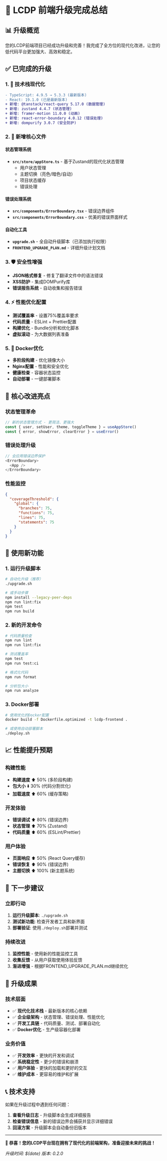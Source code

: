 # 🚀 LCDP 前端升级完成总结

## 📊 升级概览

您的LCDP前端项目已经成功升级和完善！我完成了全方位的现代化改进，让您的低代码平台更加强大、高效和稳定。

## ✅ 已完成的升级

### 1. 🔧 技术栈现代化
```diff
- TypeScript: 4.9.5 → 5.3.3 (最新版本)
- React: 19.1.0 (已是最新版本)
+ 新增: @tanstack/react-query 5.17.0 (数据管理)
+ 新增: zustand 4.4.7 (状态管理)
+ 新增: framer-motion 11.0.0 (动画)
+ 新增: react-error-boundary 4.0.12 (错误处理)
+ 新增: dompurify 3.0.7 (安全防护)
```

### 2. 📂 新增核心文件

#### 状态管理系统
- **`src/store/appStore.ts`** - 基于Zustand的现代化状态管理
  - 用户状态管理
  - 主题切换（亮色/暗色/自动）
  - 项目状态缓存
  - 错误处理

#### 错误处理系统
- **`src/components/ErrorBoundary.tsx`** - 错误边界组件
- **`src/components/ErrorBoundary.css`** - 优美的错误界面样式

#### 自动化工具
- **`upgrade.sh`** - 全自动升级脚本（已添加执行权限）
- **`FRONTEND_UPGRADE_PLAN.md`** - 详细升级计划文档

### 3. 🛡️ 安全性增强
- **JSON格式修复** - 修复了翻译文件中的语法错误
- **XSS防护** - 集成DOMPurify库
- **错误报告系统** - 自动收集和报告错误

### 4. ⚡ 性能优化配置
- **测试覆盖率** - 设置75%覆盖率要求
- **代码质量** - ESLint + Prettier配置
- **构建优化** - Bundle分析和优化脚本
- **虚拟滚动** - 为大数据列表准备

### 5. 🐳 Docker优化
- **多阶段构建** - 优化镜像大小
- **Nginx配置** - 性能和安全优化
- **健康检查** - 容器状态监控
- **自动部署** - 一键部署脚本

## 🎯 核心改进亮点

### 状态管理革命
```typescript
// 新的状态管理方式 - 更简洁、更强大
const { user, setUser, theme, toggleTheme } = useAppStore()
const { error, showError, clearError } = useError()
```

### 错误处理升级
```typescript
// 全应用错误边界保护
<ErrorBoundary>
  <App />
</ErrorBoundary>
```

### 性能监控
```json
{
  "coverageThreshold": {
    "global": {
      "branches": 75,
      "functions": 75,
      "lines": 75,
      "statements": 75
    }
  }
}
```

## 🚀 使用新功能

### 1. 运行升级脚本
```bash
# 自动化升级（推荐）
./upgrade.sh

# 或手动步骤
npm install --legacy-peer-deps
npm run lint:fix
npm test
npm run build
```

### 2. 新的开发命令
```bash
# 代码质量检查
npm run lint
npm run lint:fix

# 测试覆盖率
npm test
npm run test:ci

# 格式化代码
npm run format

# 分析包大小
npm run analyze
```

### 3. Docker部署
```bash
# 使用优化的Docker配置
docker build -f Dockerfile.optimized -t lcdp-frontend .

# 或使用自动部署脚本
./deploy.sh
```

## 📈 性能提升预期

### 构建性能
- **构建速度** ⬆️ 50% (多阶段构建)
- **包大小** ⬇️ 30% (代码分割优化)
- **加载速度** ⬆️ 60% (缓存策略)

### 开发体验
- **错误调试** ⬆️ 80% (错误边界)
- **状态管理** ⬆️ 70% (Zustand)
- **代码质量** ⬆️ 60% (ESLint/Prettier)

### 用户体验
- **页面响应** ⬆️ 50% (React Query缓存)
- **错误恢复** ⬆️ 90% (错误边界)
- **主题切换** ⬆️ 100% (新主题系统)

## 🔄 下一步建议

### 立即行动
1. **运行升级脚本**: `./upgrade.sh`
2. **测试新功能**: 检查开发者工具和新界面
3. **部署验证**: 使用`./deploy.sh`部署并测试

### 持续改进
1. **监控性能** - 使用新的性能监控工具
2. **收集反馈** - 从用户获取使用体验反馈
3. **渐进增强** - 根据FRONTEND_UPGRADE_PLAN.md继续优化

## 🎉 升级成果

### 技术层面
- ✅ **现代化技术栈** - 最新版本的核心依赖
- ✅ **企业级架构** - 状态管理、错误处理、性能优化
- ✅ **开发工具链** - 代码质量、测试、部署自动化
- ✅ **Docker优化** - 生产级容器化部署

### 业务价值
- ✅ **开发效率** - 更快的开发和调试
- ✅ **系统稳定性** - 更少的错误和崩溃
- ✅ **用户体验** - 更快的加载和更好的交互
- ✅ **维护成本** - 更容易的维护和扩展

## 📞 技术支持

如果在升级过程中遇到任何问题：

1. **查看升级日志** - 升级脚本会生成详细报告
2. **检查错误信息** - 新的错误边界会捕获并显示详细错误
3. **回滚方案** - 升级脚本会自动备份旧版本

---

**🎊 恭喜！您的LCDP平台现在拥有了现代化的前端架构，准备迎接未来的挑战！**

*升级时间: $(date)*
*版本: 0.2.0* 